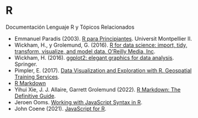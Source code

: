 # R
Documentación Lenguaje R y Tópicos Relacionados
<ul>
  <li>Emmanuel Paradis (2003). <a href="https://cran.r-project.org/doc/contrib/rdebuts_es.pdf" target="_blank">R para Principiantes</a>. Universit Montpellier II.</li>
  <li>Wickham, H., y Grolemund, G. (2016). <a href="https://r4ds.had.co.nz/index.html" target="_blank">R for data science: import, tidy, transform, visualize, and model data. O’Reilly Media, Inc</a>.</li>
  <li>Wickham, H. (2016). <a href="https://ggplot2-book.org/introduction.html" target="_blank">ggplot2: elegant graphics for data analysis</a>. Springer.</li>
  <li>Pimpler, E. (2017). <a href="https://educacion.quimica.unlp.edu.ar/pluginfile.php/206122/course/section/19419/Data%20Visualization%20and%20Exploration%20with%20R%20-%20A%20Practical%20Guide%20to%20Using%20R%20RStudio%20and%20Tidyverse%20for%20Data%20Visualization...%20%28Eric%20Pimpler%29%20%28z-lib.org%29.pdf?time=1666786147752" target="_blank">Data Visualization and Exploration with R. Geospatial Training Services</a>.</li>
  <li><a href="https://rmarkdown.rstudio.com/" target="_blank">R Markdown</a></li> 
  <li>Yihui Xie, J. J. Allaire, Garrett Grolemund (2022). <a href="https://bookdown.org/yihui/rmarkdown/" target="_blank">R Markdown: The Definitive Guide</a>.</li>
  <li>Jeroen Ooms. <a href="https://cran.r-project.org/web/packages/js/vignettes/intro.html#Script_Validation" target="_blank">Working with JavaScript Syntax in R</a>.</li>
  <li>John Coene (2021). <a href="https://book.javascript-for-r.com/" target="_blank">JavaScript for R</a>.</li>
</ul>
